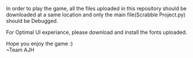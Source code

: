 In order to play the game, all the files uploaded in this repository should be downloaded at a same location and only the main file(Scrabble Project.py) should be Debugged.    
  
For Optimal UI experiance, please download and install the fonts uploaded.  
  
Hope you enjoy the game :)  
~Team AJH
